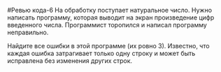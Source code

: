 #Ревью кода-6
На обработку поступает натуральное число. Нужно написать программу, которая выводит на экран произведение цифр 
введенного числа. Программист торопился и написал программу неправильно.

Найдите все ошибки в этой программе (их ровно 3). Известно, что каждая ошибка затрагивает только одну строку и может 
быть исправлена без изменения других строк.